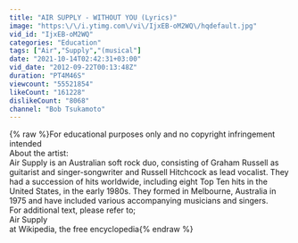 ```yaml
---
title: "AIR SUPPLY - WITHOUT YOU (Lyrics)"
image: "https:\/\/i.ytimg.com\/vi\/IjxEB-oM2WQ\/hqdefault.jpg"
vid_id: "IjxEB-oM2WQ"
categories: "Education"
tags: ["Air","Supply","(musical"]
date: "2021-10-14T02:42:31+03:00"
vid_date: "2012-09-22T00:13:48Z"
duration: "PT4M46S"
viewcount: "55521854"
likeCount: "161228"
dislikeCount: "8068"
channel: "Bob Tsukamoto"
---
```

{% raw %}For educational purposes only and no copyright infringement intended<br />About the artist:<br />Air Supply is an Australian soft rock duo, consisting of Graham Russell as guitarist and singer-songwriter and Russell Hitchcock as lead vocalist. They had a succession of hits worldwide, including eight Top Ten hits in the United States, in the early 1980s. They formed in Melbourne, Australia in 1975 and have included various accompanying musicians and singers.<br />For additional text, please refer to;<br />Air Supply<br />at Wikipedia, the free encyclopedia{% endraw %}
